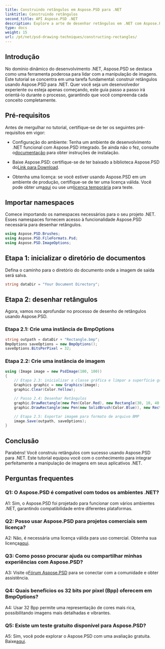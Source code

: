 ```yaml
---
title: Construindo retângulos em Aspose.PSD para .NET
linktitle: Construindo retângulos
second_title: API Aspose.PSD .NET
description: Explore a arte de desenhar retângulos em .NET com Aspose.PSD. Siga nosso guia passo a passo para uma integração perfeita. Eleve seu jogo de manipulação de imagens sem esforço.
type: docs
weight: 15
url: /pt/net/psd-drawing-techniques/constructing-rectangles/
---
```

## Introdução

No domínio dinâmico do desenvolvimento .NET, Aspose.PSD se destaca como uma ferramenta poderosa para lidar com a manipulação de imagens. Este tutorial se concentra em uma tarefa fundamental: construir retângulos usando Aspose.PSD para .NET. Quer você seja um desenvolvedor experiente ou esteja apenas começando, este guia passo a passo irá orientá-lo durante o processo, garantindo que você compreenda cada conceito completamente.

## Pré-requisitos

Antes de mergulhar no tutorial, certifique-se de ter os seguintes pré-requisitos em vigor:

-  Configuração do ambiente: Tenha um ambiente de desenvolvimento .NET funcional com Aspose.PSD integrado. Se ainda não o fez, consulte o[documentação](https://reference.aspose.com/psd/net/) para obter instruções de instalação.

-  Baixe Aspose.PSD: certifique-se de ter baixado a biblioteca Aspose.PSD do[Link para Download](https://releases.aspose.com/psd/net/).

-  Obtenha uma licença: se você estiver usando Aspose.PSD em um ambiente de produção, certifique-se de ter uma licença válida. Você pode obter um[aqui](https://purchase.aspose.com/buy) ou use um[licença temporária](https://purchase.aspose.com/temporary-license/) para teste.

## Importar namespaces

Comece importando os namespaces necessários para o seu projeto .NET. Esses namespaces fornecem acesso à funcionalidade Aspose.PSD necessária para desenhar retângulos.

```csharp
using Aspose.PSD.Brushes;
using Aspose.PSD.FileFormats.Psd;
using Aspose.PSD.ImageOptions;
```

## Etapa 1: inicializar o diretório de documentos

Defina o caminho para o diretório do documento onde a imagem de saída será salva.

```csharp
string dataDir = "Your Document Directory";
```

## Etapa 2: desenhar retângulos

Agora, vamos nos aprofundar no processo de desenho de retângulos usando Aspose.PSD.

### Etapa 2.1: Crie uma instância de BmpOptions

```csharp
string outpath = dataDir + "Rectangle.bmp";
BmpOptions saveOptions = new BmpOptions();
saveOptions.BitsPerPixel = 32;
```

### Etapa 2.2: Crie uma instância de imagem

```csharp
using (Image image = new PsdImage(100, 100))
{
    // Etapa 2.3: inicializar a classe gráfica e limpar a superfície gráfica
    Graphics graphic = new Graphics(image);
    graphic.Clear(Color.Yellow);

    // Passo 2.4: Desenhar Retângulos
    graphic.DrawRectangle(new Pen(Color.Red), new Rectangle(30, 10, 40, 80));
    graphic.DrawRectangle(new Pen(new SolidBrush(Color.Blue)), new Rectangle(10, 30, 80, 40));

    // Etapa 2.5: Exportar imagem para formato de arquivo BMP
    image.Save(outpath, saveOptions);
}
```

## Conclusão

Parabéns! Você construiu retângulos com sucesso usando Aspose.PSD para .NET. Este tutorial equipou você com o conhecimento para integrar perfeitamente a manipulação de imagens em seus aplicativos .NET.

## Perguntas frequentes

### Q1: O Aspose.PSD é compatível com todos os ambientes .NET?

A1: Sim, o Aspose.PSD foi projetado para funcionar com vários ambientes .NET, garantindo compatibilidade entre diferentes plataformas.

### Q2: Posso usar Aspose.PSD para projetos comerciais sem licença?

 A2: Não, é necessária uma licença válida para uso comercial. Obtenha sua licença[aqui](https://purchase.aspose.com/buy).

### Q3: Como posso procurar ajuda ou compartilhar minhas experiências com Aspose.PSD?

 A3: Visite o[Fórum Aspose.PSD](https://forum.aspose.com/c/psd/34) para se conectar com a comunidade e obter assistência.

### Q4: Quais benefícios os 32 bits por pixel (Bpp) oferecem em BmpOptions?

A4: Usar 32 Bpp permite uma representação de cores mais rica, possibilitando imagens mais detalhadas e vibrantes.

### Q5: Existe um teste gratuito disponível para Aspose.PSD?

 A5: Sim, você pode explorar o Aspose.PSD com uma avaliação gratuita. Baixe[aqui](https://releases.aspose.com/).
